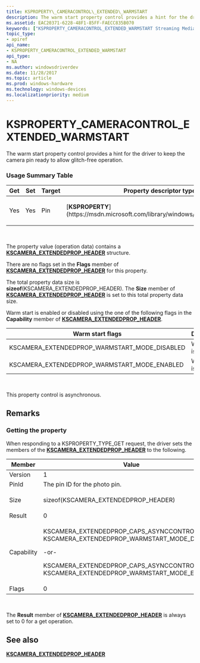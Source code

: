 ```yaml
---
title: KSPROPERTY\_CAMERACONTROL\_EXTENDED\_WARMSTART
description: The warm start property control provides a hint for the driver to keep the camera pin ready to allow glitch-free operation.
ms.assetid: EAC20371-6228-48F1-85FF-FAECC835B070
keywords: ["KSPROPERTY_CAMERACONTROL_EXTENDED_WARMSTART Streaming Media Devices"]
topic_type:
- apiref
api_name:
- KSPROPERTY_CAMERACONTROL_EXTENDED_WARMSTART
api_type:
- NA
ms.author: windowsdriverdev
ms.date: 11/28/2017
ms.topic: article
ms.prod: windows-hardware
ms.technology: windows-devices
ms.localizationpriority: medium
---
```


# KSPROPERTY\_CAMERACONTROL\_EXTENDED\_WARMSTART


The warm start property control provides a hint for the driver to keep the camera pin ready to allow glitch-free operation.

### <span id="Usage_Summary_Table"></span><span id="usage_summary_table"></span><span id="USAGE_SUMMARY_TABLE"></span>Usage Summary Table

<table>
<colgroup>
<col width="20%" />
<col width="20%" />
<col width="20%" />
<col width="20%" />
<col width="20%" />
</colgroup>
<thead>
<tr class="header">
<th>Get</th>
<th>Set</th>
<th>Target</th>
<th>Property descriptor type</th>
<th>Property value type</th>
</tr>
</thead>
<tbody>
<tr class="odd">
<td><p>Yes</p></td>
<td><p>Yes</p></td>
<td><p>Pin</p></td>
<td><p>[<strong>KSPROPERTY</strong>](https://msdn.microsoft.com/library/windows/hardware/ff564262)</p></td>
<td><p>[<strong>KSCAMERA_EXTENDEDPROP_HEADER</strong>](https://msdn.microsoft.com/library/windows/hardware/dn567563)</p></td>
</tr>
</tbody>
</table>

 

The property value (operation data) contains a [**KSCAMERA\_EXTENDEDPROP\_HEADER**](https://msdn.microsoft.com/library/windows/hardware/dn567563) structure.

There are no flags set in the **Flags** member of [**KSCAMERA\_EXTENDEDPROP\_HEADER**](https://msdn.microsoft.com/library/windows/hardware/dn567563) for this property.

The total property data size is **sizeof**(KSCAMERA\_EXTENDEDPROP\_HEADER). The **Size** member of [**KSCAMERA\_EXTENDEDPROP\_HEADER**](https://msdn.microsoft.com/library/windows/hardware/dn567563) is set to this total property data size.

Warm start is enabled or disabled using the one of the following flags in the **Capability** member of [**KSCAMERA\_EXTENDEDPROP\_HEADER**](https://msdn.microsoft.com/library/windows/hardware/dn567563).

| Warm start flags                                  | Description             |
|---------------------------------------------------|-------------------------|
| KSCAMERA\_EXTENDEDPROP\_WARMSTART\_MODE\_DISABLED | Warm start is disabled. |
| KSCAMERA\_EXTENDEDPROP\_WARMSTART\_MODE\_ENABLED  | Warm start is enabled.  |

 

This property control is asynchronous.

Remarks
-------

### <span id="Getting_the_property"></span><span id="getting_the_property"></span><span id="GETTING_THE_PROPERTY"></span>Getting the property

When responding to a KSPROPERTY\_TYPE\_GET request, the driver sets the members of the [**KSCAMERA\_EXTENDEDPROP\_HEADER**](https://msdn.microsoft.com/library/windows/hardware/dn567563) to the following.

<table>
<colgroup>
<col width="50%" />
<col width="50%" />
</colgroup>
<thead>
<tr class="header">
<th>Member</th>
<th>Value</th>
</tr>
</thead>
<tbody>
<tr class="odd">
<td>Version</td>
<td>1</td>
</tr>
<tr class="even">
<td>PinId</td>
<td>The pin ID for the photo pin.</td>
</tr>
<tr class="odd">
<td>Size</td>
<td><p>sizeof(KSCAMERA_EXTENDEDPROP_HEADER)</p></td>
</tr>
<tr class="even">
<td>Result</td>
<td>0</td>
</tr>
<tr class="odd">
<td>Capability</td>
<td><p>KSCAMERA_EXTENDEDPROP_CAPS_ASYNCCONTROL | KSCAMERA_EXTENDEDPROP_WARMSTART_MODE_DISABLED</p>
<p>-or-</p>
<p>KSCAMERA_EXTENDEDPROP_CAPS_ASYNCCONTROL | KSCAMERA_EXTENDEDPROP_WARMSTART_MODE_ENABLED</p></td>
</tr>
<tr class="even">
<td>Flags</td>
<td>0</td>
</tr>
</tbody>
</table>

 

The **Result** member of [**KSCAMERA\_EXTENDEDPROP\_HEADER**](https://msdn.microsoft.com/library/windows/hardware/dn567563) is always set to 0 for a get operation.

## <span id="see_also"></span>See also


[**KSCAMERA\_EXTENDEDPROP\_HEADER**](https://msdn.microsoft.com/library/windows/hardware/dn567563)

 

 






